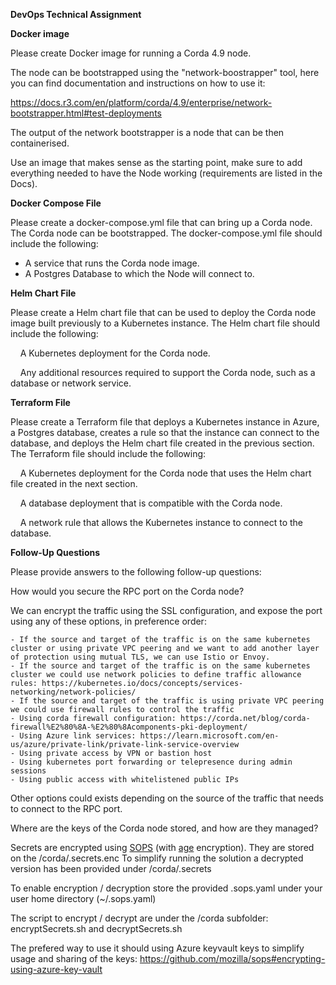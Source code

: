 **DevOps Technical Assignment**

**Docker image**

Please create Docker image for running a Corda 4.9 node.

The node can be bootstrapped using the "network-boostrapper" tool, here you can find documentation and instructions on how to use it:

<https://docs.r3.com/en/platform/corda/4.9/enterprise/network-bootstrapper.html#test-deployments>

The output of the network bootstrapper is a node that can be then containerised.

Use an image that makes sense as the starting point, make sure to add everything needed to have the Node working (requirements are listed in the Docs).

**Docker Compose File**

Please create a docker-compose.yml file that can bring up a Corda node. The Corda node can be bootstrapped. The docker-compose.yml file should include the following:

-   A service that runs the Corda node image.
-   A Postgres Database to which the Node will connect to.

**Helm Chart File**

Please create a Helm chart file that can be used to deploy the Corda node image built previously to a Kubernetes instance. The Helm chart file should include the following:

    A Kubernetes deployment for the Corda node.

    Any additional resources required to support the Corda node, such as a database or network service.

**Terraform File**

Please create a Terraform file that deploys a Kubernetes instance in Azure, a Postgres database, creates a rule so that the instance can connect to the database, and deploys the Helm chart file created in the previous section. The Terraform file should include the following:

    A Kubernetes deployment for the Corda node that uses the Helm chart file created in the next section.

    A database deployment that is compatible with the Corda node.

    A network rule that allows the Kubernetes instance to connect to the database.

**Follow-Up Questions**

Please provide answers to the following follow-up questions:

How would you secure the RPC port on the Corda node?

We can encrypt the traffic using the SSL configuration, and expose the port using any of these options, in preference order:

    - If the source and target of the traffic is on the same kubernetes cluster or using private VPC peering and we want to add another layer of protection using mutual TLS, we can use Istio or Envoy.
    - If the source and target of the traffic is on the same kubernetes cluster we could use network policies to define traffic allowance rules: https://kubernetes.io/docs/concepts/services-networking/network-policies/
    - If the source and target of the traffic is using private VPC peering we could use firewall rules to control the traffic
    - Using corda firewall configuration: https://corda.net/blog/corda-firewall%E2%80%8A-%E2%80%8Acomponents-pki-deployment/
    - Using Azure link services: https://learn.microsoft.com/en-us/azure/private-link/private-link-service-overview
    - Using private access by VPN or bastion host
    - Using kubernetes port forwarding or telepresence during admin sessions
    - Using public access with whitelistened public IPs

Other options could exists depending on the source of the traffic that needs to connect to the RPC port.



Where are the keys of the Corda node stored, and how are they managed?

Secrets are encrypted using [SOPS](https://github.com/mozilla/sops#encrypting-using-age) (with [age](https://github.com/FiloSottile/age) encryption). They are stored on the /corda/.secrets.enc
To simplify running the solution a decrypted version has been provided under /corda/.secrets

To enable encryption / decryption store the provided .sops.yaml under your user home directory (~/.sops.yaml)

The script to encrypt / decrypt are under the /corda subfolder: encryptSecrets.sh and decryptSecrets.sh

The prefered way to use it should using Azure keyvault keys to simplify usage and sharing of the keys:
https://github.com/mozilla/sops#encrypting-using-azure-key-vault
